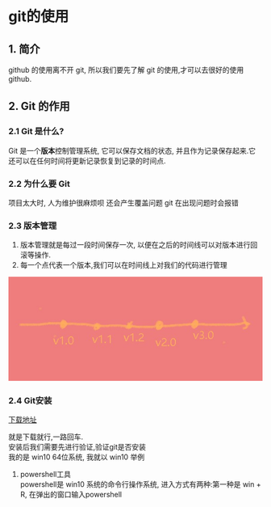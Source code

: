 # git的使用
## 1. 简介
github 的使用离不开 git, 所以我们要先了解 git 的使用,才可以去很好的使用github.
## 2. Git 的作用
### 2.1 Git 是什么?
Git 是一个**版本**控制管理系统, 它可以保存文档的状态, 并且作为记录保存起来.它还可以在任何时间将更新记录恢复到记录的时间点.
### 2.2 为什么要 Git
项目太大时, 人为维护很麻烦呗
还会产生覆盖问题
git 在出现问题时会报错
### 2.3 版本管理
1. 版本管理就是每过一段时间保存一次, 以便在之后的时间线可以对版本进行回滚等操作.
2. 每一个点代表一个版本,我们可以在时间线上对我们的代码进行管理
<img src = "img/img-17.jpg"/>

### 2.4 Git安装
[下载地址](https://git-scm.com/downloads)

就是下载就行,一路回车.<br>
安装后我们需要先进行验证,验证git是否安装<br>
我的是 win10 64位系统, 我就以 win10 举例
1. powershell工具<br>
powershell是 win10 系统的命令行操作系统, 进入方式有两种:第一种是 win + R, 在弹出的窗口输入powershell


